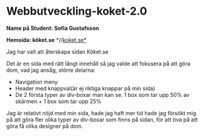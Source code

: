 # Webbutveckling-koket-2.0

**Name på Student: Sofia Gustafsson**

**Hemsida: köket.se**
*//[koket.se*](https://www.koket.se/)

Jag har valt att återskapa sidan Köket.se

Det är en sida med rätt långt innehåll så jag valde att fokusera på att göra dom, vad jag ansåg, större delarna:

* Navigation meny
* Header med knappval(är ej riktiga knappar på min sida)
* De 2 första typer av div-boxar man kan se. 1 box som tar upp 50% av skärmen + 1 box som tar upp 25%

Jag är relativt nöjd med min sida, hade jag haft mer tid hade jag försökt mig på att göra fler olika typer av div-boxar som finns på sidan, för att öva på att göra få olika designer på dom.